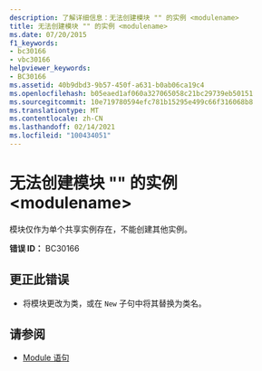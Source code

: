 ```yaml
---
description: 了解详细信息：无法创建模块 "" 的实例 <modulename>
title: 无法创建模块 "" 的实例 <modulename>
ms.date: 07/20/2015
f1_keywords:
- bc30166
- vbc30166
helpviewer_keywords:
- BC30166
ms.assetid: 40b9dbd3-9b57-450f-a631-b0ab06ca19c4
ms.openlocfilehash: b05eaed1af060a327065058c21bc29739eb50151
ms.sourcegitcommit: 10e719780594efc781b15295e499c66f316068b8
ms.translationtype: MT
ms.contentlocale: zh-CN
ms.lasthandoff: 02/14/2021
ms.locfileid: "100434051"
---
```

# <a name="cannot-create-an-instance-of-module-modulename"></a>无法创建模块 "" 的实例 \<modulename>

模块仅作为单个共享实例存在，不能创建其他实例。  
  
 **错误 ID：** BC30166  
  
## <a name="to-correct-this-error"></a>更正此错误  
  
- 将模块更改为类，或在 `New` 子句中将其替换为类名。  
  
## <a name="see-also"></a>请参阅

- [Module 语句](../language-reference/statements/module-statement.md)
